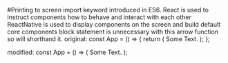 #Printing to screen
import keyword introduced in ES6.
React is used to instruct components how to behave and interact with each other
ReactNative is used to display components on the screen and build default core components
block statement is unnecessary with this arrow function so will shorthand it.
original:
const App = () => {
  return (
    <Text>Some Text.</Text>
  );
};

modified:
const App = () =>  ( <Text>Some Text.</Text> );
